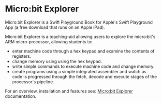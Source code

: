 # Micro:bit Explorer

Micro:bit Explorer is a Swift Playground Book for Apple's Swift Playground App (a free download that runs on an Apple iPad).

Micro:bit Explorer is a teaching-aid allowing users to explore the micro:bit's ARM micro-processor, allowing students to:

- enter machine code through a hex keypad and examine the contents of registers.
- change memory using using the hex keypad.
- write simple commands to execute machine code and change memory.
- create programs using a simple integrated assembler and watch as code is progressed through the fetch, decode and execute stages of the processor's pipeline. 

For an overview, installation and features see: [Micro:bit Explorer](phwallen.github.io/microbit-explorer) documentation.